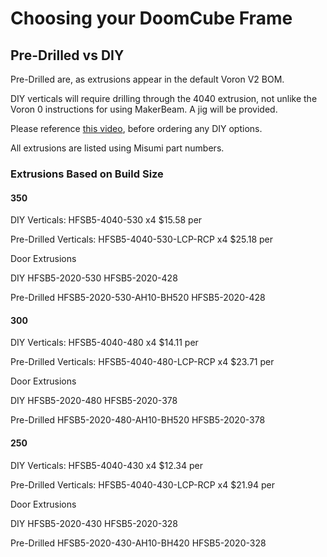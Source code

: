 # Choosing your DoomCube Frame

## Pre-Drilled vs DIY

Pre-Drilled are, as extrusions appear in the default Voron V2 BOM.

DIY verticals will require drilling through the 4040 extrusion, not unlike the Voron 0 instructions for using MakerBeam. A jig will be provided.

Please reference [this video](https://www.youtube.com/watch?v=2dvbn0rWA60), before ordering any DIY options.

All extrusions are listed using Misumi part numbers.

### Extrusions Based on Build Size

#### 350

DIY
Verticals: HFSB5-4040-530 x4 $15.58 per

Pre-Drilled
Verticals: HFSB5-4040-530-LCP-RCP x4 $25.18 per

Door Extrusions

DIY
HFSB5-2020-530
HFSB5-2020-428

Pre-Drilled
HFSB5-2020-530-AH10-BH520
HFSB5-2020-428

#### 300

DIY
Verticals: HFSB5-4040-480 x4 $14.11 per

Pre-Drilled
Verticals: HFSB5-4040-480-LCP-RCP x4 $23.71 per

Door Extrusions

DIY
HFSB5-2020-480
HFSB5-2020-378

Pre-Drilled
HFSB5-2020-480-AH10-BH520
HFSB5-2020-378

#### 250

DIY
Verticals: HFSB5-4040-430 x4 $12.34 per

Pre-Drilled
Verticals: HFSB5-4040-430-LCP-RCP x4 $21.94 per

Door Extrusions

DIY
HFSB5-2020-430
HFSB5-2020-328

Pre-Drilled
HFSB5-2020-430-AH10-BH420
HFSB5-2020-328

